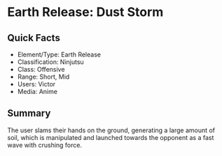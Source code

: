 # Earth Release: Dust Storm

## Quick Facts
- Element/Type: Earth Release
- Classification: Ninjutsu
- Class: Offensive
- Range: Short, Mid
- Users: Victor
- Media: Anime

## Summary
The user slams their hands on the ground, generating a large amount of soil, which is manipulated and launched towards the opponent as a fast wave with crushing force.
